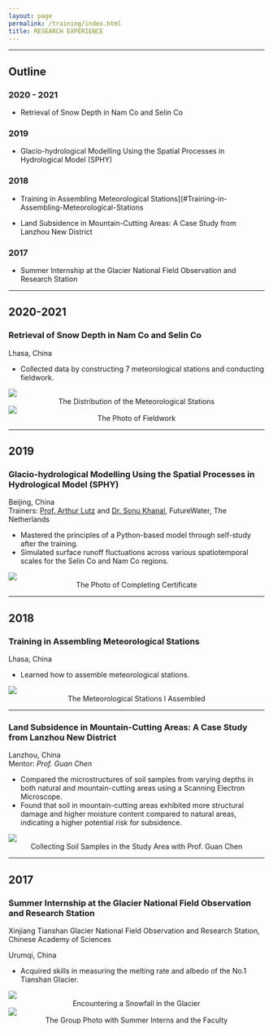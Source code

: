 ```yaml
---
layout: page
permalink: /training/index.html
title: RESEARCH EXPERIENCE
---
```


---
## Outline

### 2020 - 2021  

[//]: # (- [Retrieval of Snow Depth in Nam Co and Selin Co]&#40;#Retrieval-of-Snow-Depth-in-Nam-Co-and-Selin-Co&#41;)
- Retrieval of Snow Depth in Nam Co and Selin Co

### 2019 

[//]: # (- [Glacio-hydrological Modelling Using the Spatial Processes in Hydrological Model &#40;SPHY&#41;]&#40;#2019&#41;)
- Glacio-hydrological Modelling Using the Spatial Processes in Hydrological Model (SPHY)

### 2018 

[//]: # (- [Training in Assembling Meteorological Stations]&#40;#Training-in-Assembling-Meteorological-Stations&#41;)
- Training in Assembling Meteorological Stations](#Training-in-Assembling-Meteorological-Stations

[//]: # (- [Land Subsidence in Mountain-Cutting Areas: A Case Study from Lanzhou New District]&#40;#Lanzhou, China&#41;)
- Land Subsidence in Mountain-Cutting Areas: A Case Study from Lanzhou New District

### 2017 

[//]: # (- [Summer Internship at the Glacier National Field Observation and Research Station]&#40;#2017&#41;)
- Summer Internship at the Glacier National Field Observation and Research Station


---

## 2020-2021

### Retrieval of Snow Depth in Nam Co and Selin Co

Lhasa, China

- Collected data by constructing 7 meteorological stations and conducting fieldwork.

<img src="https://junfeiwu.github.io/images/Research_exp/Stations.jpg">
<figcaption style="text-align: center">The Distribution of the Meteorological Stations </figcaption> 

<img src="https://junfeiwu.github.io/images/Research_exp/field_work02.jpg">
<figcaption style="text-align: center">The Photo of Fieldwork </figcaption> 

---

## 2019

### Glacio-hydrological Modelling Using the Spatial Processes in Hydrological Model (SPHY)

Beijing, China
<br>
Trainers: [Prof. Arthur Lutz](https://www.futurewater.nl/wp-content/uploads/CV/CV_AFLutz2023-12en.pdf) and  [Dr. Sonu Khanal](https://www.futurewater.nl/wp-content/uploads/CV/CV_SKhanal_uk.pdf), FutureWater, The Netherlands


- Mastered the principles of a Python-based model through self-study after the training.
- Simulated surface runoff fluctuations across various spatiotemporal scales for the Selin Co and Nam Co regions.

<div>
<img src="https://junfeiwu.github.io/images/Research_exp/sphy.jpg">
<figcaption style="text-align: center">The Photo of Completing Certificate </figcaption> 
</div>

---

## 2018
### Training in Assembling Meteorological Stations
Lhasa, China

- Learned how to assemble meteorological stations.

<img src="https://junfeiwu.github.io/images/Research_exp/lhasa01.jpg">

<figcaption style="text-align: center">The Meteorological Stations I Assembled </figcaption> 

---

### Land Subsidence in Mountain-Cutting Areas: A Case Study from Lanzhou New District
Lanzhou, China
<br>
Mentor: *Prof. Guan Chen*

  - Compared the microstructures of soil samples from varying depths in both natural and mountain-cutting areas using a
  Scanning Electron Microscope.
  - Found that soil in mountain-cutting areas exhibited more structural damage and higher moisture content compared to
  natural areas, indicating a higher potential risk for subsidence.

<img src="https://junfeiwu.github.io/images/Research_exp/lanzhou_01.JPG">
<figcaption style="text-align: center">Collecting Soil Samples in the Study Area  with Prof. Guan Chen </figcaption>

---

## 2017
### Summer Internship at the Glacier National Field Observation and Research Station
Xinjiang Tianshan Glacier National Field Observation and Research Station, Chinese Academy of Sciences

Urumqi, China

- Acquired skills in measuring the melting rate and albedo of the No.1 Tianshan Glacier.


<div>
<img src="https://junfeiwu.github.io/images/Research_exp/tianshan01.jpg">
<figcaption style="text-align: center">Encountering a Snowfall in the Glacier </figcaption>

<img src="https://junfeiwu.github.io/images/Research_exp/tianshan02.jpg">
<figcaption style="text-align: center">The Group Photo with Summer Interns and the Faculty </figcaption>
</div>

